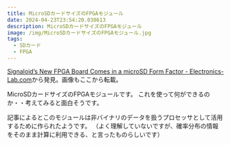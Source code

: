 ```yaml
---
title: MicroSDカードサイズのFPGAモジュール
date: 2024-04-23T23:54:20.038613
description: MicroSDカードサイズのFPGAモジュール
image: /img/MicroSDカードサイズのFPGAモジュール.jpg
tags:
  - SDカード
  - FPGA
---
```

[Signaloid’s New FPGA Board Comes in a microSD Form Factor - Electronics-Lab.com](https://www.electronics-lab.com/signaloids-new-fpga-board-comes-in-a-microsd-form-factor/)から発見。画像もここから転載。

MicroSDカードサイズのFPGAモジュールです。
これを使って何ができるのか・・考えてみると面白そうです。

記事によるとこのモジュールは非バイナリのデータを扱うプロセッサとして活用するために作られたようです。
（よく理解していないですが、確率分布の情報をそのまま計算に利用できる、と言ったものらしいです）


